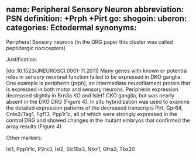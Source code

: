 name: Peripheral Sensory Neuron
abbreviation: PSN
definition: +Prph +Pirt
go:
shogoin: 
uberon:
categories: Ectodermal
synonyms:
---

Peripheral Sensory neurons (in the DRG paper this cluster was called peptidergic nociceptors)

Justification:

[doi:10.1523/JNEUROSCI.0901-11.2011] Many genes with known or potential roles in sensory neuronal function failed to be expressed in DKO ganglia. One example is peripherin (prph), an intermediate neurofilament protein that is expressed in both motor and sensory neurons. Peripherin expression decreased slightly in Brn3a KO and Islet1 CKO ganglia, but was nearly absent in the DKO DRG (Figure 4). In situ hybridization was used to examine the detailed expression patterns of the decreased transcripts Pirt, Gpr64, Cntn2/Tag1, Fgf13, Ppp1r1c, all of which were strongly expressed in the control DRG and showed changes in the mutant embryos that confirmed the array results (Figure 4)

Other markers:

Isl1, Ppp1r1c, P2rx3, Isl2, Slc18a3, Ntkr1, Gfra3, Tbx20
